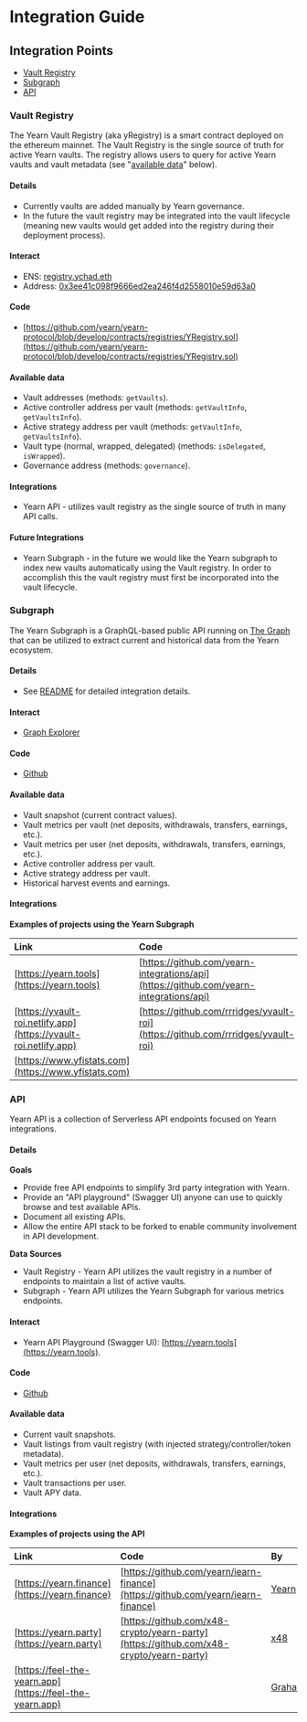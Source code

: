 # Integration Guide

## Integration Points

- [Vault Registry](integration-guide.md#Vault-Registry)
- [Subgraph](integration-guide.md#Subgraph)
- [API](integration-guide.md#API)

### Vault Registry <a id="Vault-Registry"></a>

The Yearn Vault Registry \(aka yRegistry\) is a smart contract deployed on the ethereum mainnet. The Vault Registry is the single source of truth for active Yearn vaults. The registry allows users to query for active Yearn vaults and vault metadata \(see "[available data](integration-guide.md#Vault-Registry-Available-Data)" below\).

#### Details

- Currently vaults are added manually by Yearn governance.
- In the future the vault registry may be integrated into the vault lifecycle \(meaning new vaults would get added into the registry during their deployment process\).

#### Interact

- ENS: [registry.ychad.eth](https://etherscan.io/enslookup-search?search=registry.ychad.eth)
- Address: [0x3ee41c098f9666ed2ea246f4d2558010e59d63a0](https://etherscan.io/address/0x3ee41c098f9666ed2ea246f4d2558010e59d63a0#readContract)

#### Code

- [https://github.com/yearn/yearn-protocol/blob/develop/contracts/registries/YRegistry.sol](https://github.com/yearn/yearn-protocol/blob/develop/contracts/registries/YRegistry.sol)

#### Available data <a id="Vault-Registry-Available-Data"></a>

- Vault addresses \(methods: `getVaults`\).
- Active controller address per vault \(methods: `getVaultInfo`, `getVaultsInfo`\).
- Active strategy address per vault \(methods: `getVaultInfo`, `getVaultsInfo`\).
- Vault type \(normal, wrapped, delegated\) \(methods: `isDelegated`, `isWrapped`\).
- Governance address \(methods: `governance`\).

#### Integrations

- Yearn API - utilizes vault registry as the single source of truth in many API calls.

#### Future Integrations

- Yearn Subgraph - in the future we would like the Yearn subgraph to index new vaults automatically using the Vault registry. In order to accomplish this the vault registry must first be incorporated into the vault lifecycle.

### Subgraph <a id="Subgraph"></a>

The Yearn Subgraph is a GraphQL-based public API running on [The Graph](https://thegraph.com) that can be utilized to extract current and historical data from the Yearn ecosystem.

#### Details

- See [README](https://github.com/juanmardefago/subgraph-y/blob/master/README.md) for detailed integration details.

#### Interact

- [Graph Explorer](https://thegraph.com/explorer/subgraph/iearn-finance/yearn-finance)

#### Code

- [Github](https://github.com/juanmardefago/subgraph-y)

#### Available data

- Vault snapshot \(current contract values\).
- Vault metrics per vault \(net deposits, withdrawals, transfers, earnings, etc.\).
- Vault metrics per user \(net deposits, withdrawals, transfers, earnings, etc.\).
- Active controller address per vault.
- Active strategy address per vault.
- Historical harvest events and earnings.

#### Integrations

**Examples of projects using the Yearn Subgraph**

| Link                                                             | Code                                                                                   | By                                                                                                                       |
| :--------------------------------------------------------------- | :------------------------------------------------------------------------------------- | :----------------------------------------------------------------------------------------------------------------------- |
| [https://yearn.tools](https://yearn.tools)                       | [https://github.com/yearn-integrations/api](https://github.com/yearn-integrations/api) | [x48](https://twitter.com/x48_crypto), [Lucinao](https://twitter.com/lbertenasco), [Graham](https://twitter.com/grahamu) |
| [https://yvault-roi.netlify.app](https://yvault-roi.netlify.app) | [https://github.com/rrridges/yvault-roi](https://github.com/rrridges/yvault-roi)       | [Matt Ridges](https://twitter.com/rrridges)                                                                              |
| [https://www.yfistats.com](https://www.yfistats.com)             |                                                                                        | [Bob_The_Builder](https://twitter.com/Bob_The_Buidler)                                                                   |

### API <a id="API"></a>

Yearn API is a collection of Serverless API endpoints focused on Yearn integrations.

#### Details

**Goals**

- Provide free API endpoints to simplify 3rd party integration with Yearn.
- Provide an "API playground" \(Swagger UI\) anyone can use to quickly browse and test available APIs.
- Document all existing APIs.
- Allow the entire API stack to be forked to enable community involvement in API development.

**Data Sources**

- Vault Registry - Yearn API utilizes the vault registry in a number of endpoints to maintain a list of active vaults.
- Subgraph - Yearn API utilizes the Yearn Subgraph for various metrics endpoints.

#### Interact

- Yearn API Playground \(Swagger UI\): [https://yearn.tools](https://yearn.tools).

#### Code

- [Github](https://github.com/yearn-integrations/api)

#### Available data

- Current vault snapshots.
- Vault listings from vault registry \(with injected strategy/controller/token metadata\).
- Vault metrics per user \(net deposits, withdrawals, transfers, earnings, etc.\).
- Vault transactions per user.
- Vault APY data.

#### Integrations

**Examples of projects using the API**

| Link                                                     | Code                                                                                             | By                                        |
| :------------------------------------------------------- | :----------------------------------------------------------------------------------------------- | :---------------------------------------- |
| [https://yearn.finance](https://yearn.finance)           | [https://github.com/yearn/iearn-finance](https://github.com/yearn/iearn-finance) | [Yearn](https://twitter.com/iearnfinance) |
| [https://yearn.party](https://yearn.party)               | [https://github.com/x48-crypto/yearn-party](https://github.com/x48-crypto/yearn-party)           | [x48](https://twitter.com/x48_crypto)     |
| [https://feel-the-yearn.app](https://feel-the-yearn.app) |                                                                                                  | [Graham](https://twitter.com/grahamu)     |

